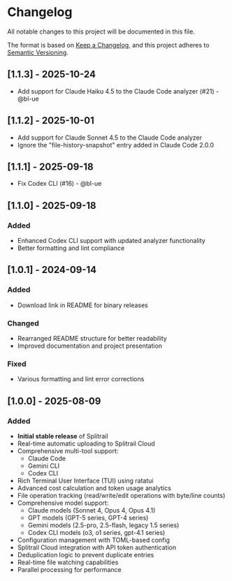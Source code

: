 # Changelog

All notable changes to this project will be documented in this file.

The format is based on [Keep a Changelog](https://keepachangelog.com/en/1.0.0/),
and this project adheres to [Semantic Versioning](https://semver.org/spec/v2.0.0.html).

## [1.1.3] - 2025-10-24

- Add support for Claude Haiku 4.5 to the Claude Code analyzer (#21) - @bl-ue

## [1.1.2] - 2025-10-01

- Add support for Claude Sonnet 4.5 to the Claude Code analyzer
- Ignore the "file-history-snapshot" entry added in Claude Code 2.0.0

## [1.1.1] - 2025-09-18

- Fix Codex CLI (#16) - @bl-ue

## [1.1.0] - 2025-09-18

### Added
- Enhanced Codex CLI support with updated analyzer functionality
- Better formatting and lint compliance

## [1.0.1] - 2024-09-14

### Added
- Download link in README for binary releases

### Changed
- Rearranged README structure for better readability
- Improved documentation and project presentation

### Fixed
- Various formatting and lint error corrections

## [1.0.0] - 2025-08-09

### Added

- **Initial stable release** of Splitrail
- Real-time automatic uploading to Splitrail Cloud
- Comprehensive multi-tool support:
  - Claude Code
  - Gemini CLI
  - Codex CLI
- Rich Terminal User Interface (TUI) using ratatui
- Advanced cost calculation and token usage analytics
- File operation tracking (read/write/edit operations with byte/line counts)
- Comprehensive model support:
  - Claude models (Sonnet 4, Opus 4, Opus 4.1)
  - GPT models (GPT-5 series, GPT-4 series)
  - Gemini models (2.5-pro, 2.5-flash, legacy 1.5 series)
  - Codex CLI models (o3, o1 series, gpt-4.1 series)
- Configuration management with TOML-based config
- Splitrail Cloud integration with API token authentication
- Deduplication logic to prevent duplicate entries
- Real-time file watching capabilities
- Parallel processing for performance

